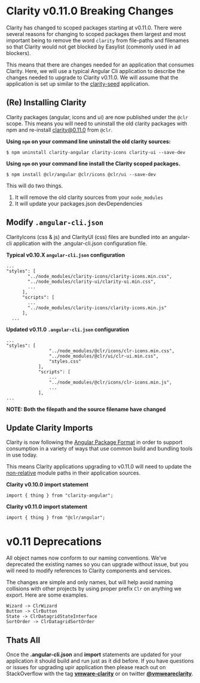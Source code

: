 # Clarity v0.11.0 Breaking Changes
Clarity has changed to scoped packages starting at v0.11.0. There were several reasons for changing to scoped packages them largest and most important being to remove the word `clarity` from file-paths and filenames so that Clarity would not get blocked by Easylist (commonly used in ad blockers). 

This  means that there are changes needed for an application that consumes Clarity. Here, we will use a typical Angular Cli application to describe the changes needed to upgrade to Clarity v0.11.0. We will assume that the application is set up similar to the [clarity-seed](https://github.com/vmware/clarity-seed) application. 

## (Re) Installing Clarity
Clarity packages (angular, icons and ui) are now published under the `@clr` scope. This means you will need to uninstall the old clarity packages with npm and re-install clarity@0.11.0 from `@clr`.

**Using `npm` on your command line uninstall the old clarity sources:**

```
$ npm uninstall clarity-angular clarity-icons clarity-ui --save-dev
```

**Using `npm` on your command line install the Clarity scoped packages.** 

```
$ npm install @clr/angular @clr/icons @clr/ui --save-dev
```

This will do two things.

1. It will remove the old clarity sources from your `node_modules`
2. It will update your packages.json devDependencies

## Modify `.angular-cli.json`
ClarityIcons (css & js) and ClarityUI (css) files are bundled into an angular-cli application with the .angular-cli.json configuration file. 

**Typical v0.10.X `angular-cli.json` configuration**

```
...
"styles": [
        "../node_modules/clarity-icons/clarity-icons.min.css",
        "../node_modules/clarity-ui/clarity-ui.min.css",
        ...
      ],
      "scripts": [
        ...
        "../node_modules/clarity-icons/clarity-icons.min.js"
      ],
  ...
```

**Updated v0.11.0 `.angular-cli.json` configuration**

```
...
"styles": [
                "../node_modules/@clr/icons/clr-icons.min.css",
                "../node_modules/@clr/ui/clr-ui.min.css",
                "styles.css"
            ],
            "scripts": [
                ...
                "../node_modules/@clr/icons/clr-icons.min.js",
                ...
            ],
...
```

**NOTE: Both the filepath and the source filename have changed**

## Update Clarity Imports
Clarity is now following the [Angular Package Format](https://docs.google.com/document/d/1CZC2rcpxffTDfRDs6p1cfbmKNLA6x5O-NtkJglDaBVs/preview) in order to support consumption in a variety of ways that use common build and bundling tools in use today.

This means Clarity applications upgrading to v0.11.0 will need to update the [non-relative](https://www.typescriptlang.org/docs/handbook/module-resolution.html) module paths in their application sources. 

**Clarity v0.10.0 import statement**

```
import { thing } from "clarity-angular";
```

**Clarity v0.11.0 import statement**

```
import { thing } from "@clr/angular";
```

# v0.11 Deprecations

All object names now conform to our naming conventions. We've deprecated the existing names so you can upgrade without issue, but you will need to modify references to Clarity components and services.

The changes are simple and only names, but will help avoid naming collisions with other projects by using proper prefix `Clr` on anything we export. Here are some examples.

```
Wizard -> ClrWizard
Button -> ClrButton
State -> ClrDatagridStateInterface
SortOrder -> ClrDatagridSortOrder
```

## Thats All
Once the **.angular-cli.json** and **import** statements are updated for your application it should build and run just as it did before. If you have questions or issues for upgrading upir application then please reach out on StackOverflow with the tag **[vmware-clarity](https://stackoverflow.com/questions/tagged/vmware-clarity)** or on twitter **[@vmweareclarity](https://twitter.com/vmwareclarity)**. 